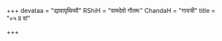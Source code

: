 +++
devataa = "द्यावापृथिव्यौ"
RShiH = "वामदेवो गौतमः"
ChandaH = "गायत्री"
title = "०५ प्र वां"

+++
